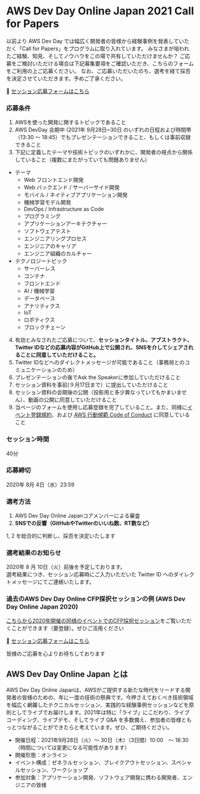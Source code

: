 # AWS Dev Day Online Japan 2021 Call for Papers

以前より AWS Dev Day では幅広く開発者の皆様から経験事例を発表していただく「Call for Papers」をプログラムに取り入れています。 みなさまが培われたご経験、知見、そしてノウハウをこの場で共有していただけませんか？
ご応募をご検討いただける場合は下記募集要項をご確認いただき、こちらのフォームをご利用の上ご応募ください。
なお、ご応募いただいたのち、選考を経て採否を決定させていただきます。予めご了承ください。

:pencil: [セッション応募フォームはこちら](https://github.com/aws-events/aws-dev-day-online-japan-2021-cfp/issues/new)

### 応募条件

1. AWSを使った開発に関するトピックであること
2. AWS DevDay 会期中 (2021年 9月28日~30日 のいずれの日程および時間帯（13:30 ～ 18:45）でもプレゼンテーションできること、もしくは事前収録できること
3. 下記に定義したテーマや技術トピックのいずれかに、開発者の視点から関係していること（複数にまたがっていても問題ありません）
  - テーマ
    - Web フロントエンド開発
    - Web バックエンド / サーバーサイド開発
    - モバイル / ネイティブアプリケーション開発
    - 機械学習モデル開発
    - DevOps / Infrastructure as Code
    - プログラミング
    - アプリケーションアーキテクチャー
    - ソフトウェアテスト
    - エンジニアリングプロセス
    - エンジニアのキャリア
    - エンジニア組織のカルチャー
  - テクノロジートピック
    - サーバーレス
    - コンテナ
    - フロントエンド
    - AI / 機械学習
    - データベース
    - アナリティクス
    - IoT
    - ロボティクス
    - ブロックチェーン
4. 有効とみなされたご応募について、**セッションタイトル、アブストラクト、Twitter IDなどの応募内容がGitHub上で公開され、SNSを介してシェアされることに同意していただけること。**
5. Twitter IDなどへのダイレクトメッセージが可能であること（事務局とのコミュニケーションのため）
6. プレゼンテーションの後でAsk the Speakerに参加していただけること
7. セッション資料を事前(９月17日まで）に提出していただけること
8. セッション資料の会期後の公開（投影用と多少異なっていてもかまいません）、動画の公開に同意していただけること
9. 当ページのフォームを使用し応募登録を完了していること。また、同様に[イベント登録規約](https://aws.amazon.com/events/terms/)、および [AWS 行動規範 Code of Conduct](https://aws.amazon.com/codesofconduct/) に同意していること

### セッション時間

40分

### 応募締切

2020年 8月 4日（水）23:59

### 選考方法

1. AWS Dev Day Online Japanコアメンバーによる審査
2. **SNSでの反響（GitHubやTwitterのいいね数、RT数など）**

1, 2 を総合的に判断し、採否を決定いたします

### 選考結果のお知らせ

2020年 8 月 10日（火）前後を予定しております。  
選考結果につき、セッション応募時にご入力いただいた Twitter ID へのダイレクトメッセージにてご連絡いたします。

### 過去のAWS Dev Day Online CFP採択セッションの例 (AWS Dev Day Online Japan 2020)

[こちらから2020年開催の同様のイベントでのCFP採択セッション](https://aws.amazon.com/jp/about-aws/events/2020/devday/)をご覧いただくことができます（要登録）。ぜひご活用ください

:pencil: [セッション応募フォームはこちら](https://github.com/aws-events/aws-dev-day-online-japan-2021-cfp/issues/new)

皆様のご応募を心よりお待ちしております

## AWS Dev Day Online Japan とは

AWS Dev Day Online Japanは、AWSがご提供する新たな時代をリードする開発者の皆様のための、年に一度の技術の祭典です。今押さえておくべき技術領域を幅広く網羅したテクニカルセッション、実践的な経験事例セッションなどを原則としてライブでお届けします。2021年は特に「ライブ」にこだわり、ライブコーディング、ライブデモ、そしてライブ Q&A を多数備え、参加者の皆様ともっとつながることができたらと考えています。ぜひ、ご期待ください。

* 開催日程：2021年9月28日（火）～ 30日（木）（3日間）10:00　～ 18:30（時間については変更になる可能性があります）
* 開催形態：オンライン
* イベント構成：ゼネラルセッション、ブレイクアウトセッション、スペシャルセッション、ワークショップ
* 参加対象：アプリケーション開発、ソフトウェア開発に携わる開発者、エンジニアの皆様
